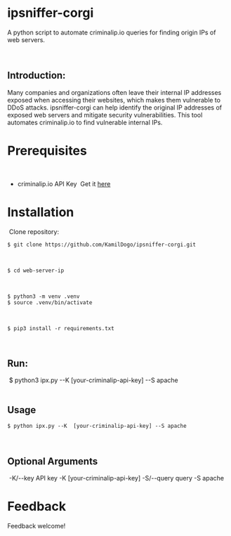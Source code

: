# ipsniffer-corgi
A python script to automate criminalip.io queries for finding origin IPs of web servers.
 
​
## Introduction:
Many companies and organizations often leave their internal IP addresses exposed when accessing their websites, which makes them vulnerable to DDoS attacks. ipsniffer-corgi can help identify the original IP addresses of exposed web servers and mitigate security vulnerabilities. This tool automates criminalip.io to find vulnerable internal IPs.
​
​
​
# Prerequisites
​
* criminalip.io API Key
​
   Get it [here](https://www.criminalip.io/)
​
​
​
# Installation
​
Clone repository:
​
```
$ git clone https://github.com/KamilDogo/ipsniffer-corgi.git
```
​
```
$ cd web-server-ip
```
​
```
$ python3 -m venv .venv
$ source .venv/bin/activate
```
​
```
$ pip3 install -r requirements.txt
```
​
​
## Run:
​
	$ python3 ipx.py --K  [your-criminalip-api-key] --S apache    
​
​
## Usage  
```  
$ python ipx.py --K  [your-criminalip-api-key] --S apache  
```     
​
## Optional Arguments 
​
-K/--key	API key	-K [your-criminalip-api-key]
-S/--query	query	-S apache
​
# Feedback
Feedback welcome!